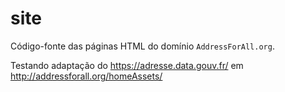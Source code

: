 # site
Código-fonte das páginas HTML do domínio `AddressForAll.org`.

Testando adaptação do https://adresse.data.gouv.fr/ em http://addressforall.org/homeAssets/


